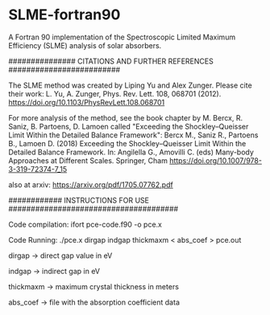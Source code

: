 # SLME-fortran90
A Fortran 90 implementation of the Spectroscopic Limited Maximum Efficiency (SLME) analysis of solar absorbers.

############### CITATIONS AND FURTHER REFERENCES ######################### 

The SLME method was created by Liping Yu and Alex Zunger. Please cite their work: L. Yu, A. Zunger, Phys. Rev. Lett. 108, 068701 (2012). https://doi.org/10.1103/PhysRevLett.108.068701

For more analysis of the method, see the book chapter by M. Bercx, R. Saniz, B. Partoens, D. Lamoen called "Exceeding the Shockley–Queisser Limit Within the Detailed Balance Framework": Bercx M., Saniz R., Partoens B., Lamoen D. (2018) Exceeding the Shockley–Queisser Limit Within the Detailed Balance Framework. In: Angilella G., Amovilli C. (eds) Many-body Approaches at Different Scales. Springer, Cham https://doi.org/10.1007/978-3-319-72374-7_15

also at arxiv: https://arxiv.org/pdf/1705.07762.pdf

############ INSTRUCTIONS FOR USE ######################################

Code compilation: ifort pce-code.f90 -o pce.x

Code Running: ./pce.x dirgap indgap thickmaxm < abs_coef > pce.out

dirgap -> direct gap value in eV

indgap -> indirect gap in eV

thickmaxm -> maximum crystal thickness in meters

abs_coef -> file with the absorption coefficient data
